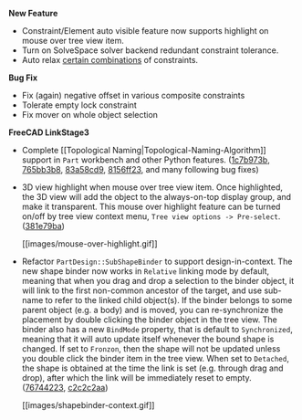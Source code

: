 __New Feature__

* Constraint/Element auto visible feature now supports highlight on mouse over tree view item.
* Turn on SolveSpace solver backend redundant constraint tolerance.
* Auto relax [certain combinations](../commit/80bceefcc69f80ae6812628a5a2368c0bbdd0a77) of constraints.

__Bug Fix__

* Fix (again) negative offset in various composite constraints
* Tolerate empty lock constraint
* Fix mover on whole object selection

__FreeCAD LinkStage3__

* Complete [[Topological Naming|Topological-Naming-Algorithm]] support in `Part` workbench and other Python features. ([1c7b973b](/realthunder/FreeCAD/commit/1c7b973b3ebd1721268d07c40afa8cf613cc0917), [765bb3b8](/realthunder/FreeCAD/commit/765bb3b83f909fde3657a5b23eff344d323ae5d4), [83a58cd9](/realthunder/FreeCAD/commit/83a58cd9b74ecb765fa1cc7decea0ba2d6e44582), [8156ff23](/realthunder/FreeCAD/commit/8156ff23ba001d21c73a7519f4f7f0ad39f5b9cb), and many following bug fixes)

* 3D view highlight when mouse over tree view item. Once highlighted, the 3D view will add the object to the always-on-top display group, and make it transparent. This mouse over highlight feature can be turned on/off by tree view context menu, `Tree view options -> Pre-select`. ([381e79ba](/realthunder/FreeCAD/commit/381e79ba9ec7310db9acf22816bf034fae80971b))

  [[images/mouse-over-highlight.gif]]

* Refactor `PartDesign::SubShapeBinder` to support design-in-context. The new shape binder now works in `Relative` linking mode by default, meaning that when you drag and drop a selection to the binder object, it will link to the first non-common ancestor of the target, and use sub-name to refer to the linked child object(s). If the binder belongs to some parent object (e.g. a body) and is moved, you can re-synchronize the placement by double clicking the binder object in the tree view. The binder also has a new `BindMode` property, that is default to `Synchronized`, meaning that it will auto update itself whenever the bound shape is changed. If set to `Fronzon`, then the shape will not be updated unless you double click the binder item in the tree view. When set to `Detached`, the shape is obtained at the time the link is set (e.g. through drag and drop), after which the link will be immediately reset to empty. ([76744223](/realthunder/FreeCAD/commit/76744223521dd1f32490731459e588dd269d4d0b), [c2c2c2aa](/realthunder/FreeCAD/commit/c2c2c2aa1c83f927be0178052d858264d312676b))

  [[images/shapebinder-context.gif]]


